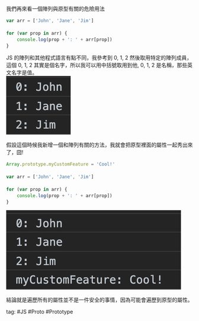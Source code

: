 我們再來看一個陣列與原型有關的危險用法
```js
var arr = ['John', 'Jane', 'Jim']

for (var prop in arr) {
	console.log(prop + ': ' + arr[prop])
}
```
JS 的陣列和其他程式語言有點不同，我參考到 0, 1, 2 然後取用特定的陣列成員，這個 0, 1, 2 其實是個名字，所以我可以用中括號取用到他, 0, 1, 2 是名稱，那些英文名字是值。    
![](./photo/Pasted%20image%2020221107002620.png)

假設這個時候我新增一個和陣列有關的方法，我就會把原型裡面的屬性一起秀出來了，囧!
```js
Array.prototype.myCustomFeature = 'Cool!'

var arr = ['John', 'Jane', 'Jim']

for (var prop in arr) {
	console.log(prop + ': ' + arr[prop])
}
```    
![](./photo/Pasted%20image%2020221107002706.png)

結論就是遍歷所有的屬性並不是一件安全的事情，因為可能會遍歷到原型的屬性。

tag: #JS #Proto #Prototype 